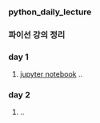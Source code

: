 ### python_daily_lecture
### 파이선 강의 정리

### day 1
1. [jupyter notebook](1-01JupyterNotebook.ipynb)
..

### day 2
1. ..
